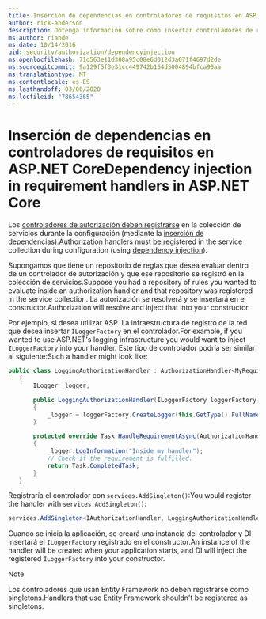 ```yaml
---
title: Inserción de dependencias en controladores de requisitos en ASP.NET Core
author: rick-anderson
description: Obtenga información sobre cómo insertar controladores de requisitos de autorización en una aplicación ASP.NET Core mediante la inserción de dependencias.
ms.author: riande
ms.date: 10/14/2016
uid: security/authorization/dependencyinjection
ms.openlocfilehash: 71d563e11d308a95c08e6d012d3a071f4697d2de
ms.sourcegitcommit: 9a129f5f3e31cc449742b164d5004894bfca90aa
ms.translationtype: MT
ms.contentlocale: es-ES
ms.lasthandoff: 03/06/2020
ms.locfileid: "78654365"
---
```

# <a name="dependency-injection-in-requirement-handlers-in-aspnet-core"></a><span data-ttu-id="84581-103">Inserción de dependencias en controladores de requisitos en ASP.NET Core</span><span class="sxs-lookup"><span data-stu-id="84581-103">Dependency injection in requirement handlers in ASP.NET Core</span></span>

<a name="security-authorization-di"></a>

<span data-ttu-id="84581-104">Los [controladores de autorización deben registrarse](xref:security/authorization/policies#handler-registration) en la colección de servicios durante la configuración (mediante la [inserción de dependencias](xref:fundamentals/dependency-injection)).</span><span class="sxs-lookup"><span data-stu-id="84581-104">[Authorization handlers must be registered](xref:security/authorization/policies#handler-registration) in the service collection during configuration (using [dependency injection](xref:fundamentals/dependency-injection)).</span></span>

<span data-ttu-id="84581-105">Supongamos que tiene un repositorio de reglas que desea evaluar dentro de un controlador de autorización y que ese repositorio se registró en la colección de servicios.</span><span class="sxs-lookup"><span data-stu-id="84581-105">Suppose you had a repository of rules you wanted to evaluate inside an authorization handler and that repository was registered in the service collection.</span></span> <span data-ttu-id="84581-106">La autorización se resolverá y se insertará en el constructor.</span><span class="sxs-lookup"><span data-stu-id="84581-106">Authorization will resolve and inject that into your constructor.</span></span>

<span data-ttu-id="84581-107">Por ejemplo, si desea utilizar ASP. La infraestructura de registro de la red que desea insertar `ILoggerFactory` en el controlador.</span><span class="sxs-lookup"><span data-stu-id="84581-107">For example, if you wanted to use ASP.NET's logging infrastructure you would want to inject `ILoggerFactory` into your handler.</span></span> <span data-ttu-id="84581-108">Este tipo de controlador podría ser similar al siguiente:</span><span class="sxs-lookup"><span data-stu-id="84581-108">Such a handler might look like:</span></span>

```csharp
public class LoggingAuthorizationHandler : AuthorizationHandler<MyRequirement>
   {
       ILogger _logger;

       public LoggingAuthorizationHandler(ILoggerFactory loggerFactory)
       {
           _logger = loggerFactory.CreateLogger(this.GetType().FullName);
       }

       protected override Task HandleRequirementAsync(AuthorizationHandlerContext context, MyRequirement requirement)
       {
           _logger.LogInformation("Inside my handler");
           // Check if the requirement is fulfilled.
           return Task.CompletedTask;
       }
   }
   ```

<span data-ttu-id="84581-109">Registraría el controlador con `services.AddSingleton()`:</span><span class="sxs-lookup"><span data-stu-id="84581-109">You would register the handler with `services.AddSingleton()`:</span></span>

```csharp
services.AddSingleton<IAuthorizationHandler, LoggingAuthorizationHandler>();
```

<span data-ttu-id="84581-110">Cuando se inicia la aplicación, se creará una instancia del controlador y DI insertará el `ILoggerFactory` registrado en el constructor.</span><span class="sxs-lookup"><span data-stu-id="84581-110">An instance of the handler will be created when your application starts, and DI will inject the registered `ILoggerFactory` into your constructor.</span></span>

> [!NOTE]
> <span data-ttu-id="84581-111">Los controladores que usan Entity Framework no deben registrarse como singletons.</span><span class="sxs-lookup"><span data-stu-id="84581-111">Handlers that use Entity Framework shouldn't be registered as singletons.</span></span>

